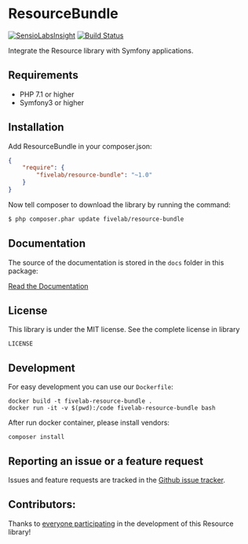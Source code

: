 ResourceBundle
===============

[![SensioLabsInsight](https://insight.sensiolabs.com/projects/b8135dc7-3a24-4641-bdba-44de86dedd8e/mini.png)](https://insight.sensiolabs.com/projects/b8135dc7-3a24-4641-bdba-44de86dedd8e)
[![Build Status](https://api.travis-ci.org/FiveLab/ResourceBundle.svg?branch=master)](https://travis-ci.org/FiveLab/ResourceBundle)

Integrate the Resource library with Symfony applications.

Requirements
------------

* PHP 7.1 or higher
* Symfony3 or higher

Installation
------------

Add ResourceBundle in your composer.json:

````json
{
    "require": {
        "fivelab/resource-bundle": "~1.0"
    }
}
````

Now tell composer to download the library by running the command:

```bash
$ php composer.phar update fivelab/resource-bundle
```

Documentation
----------

The source of the documentation is stored in the `docs` folder in this package:

[Read the Documentation](docs/index.md)

License
-------

This library is under the MIT license. See the complete license in library

```
LICENSE
```

Development
-----------

For easy development you can use our `Dockerfile`:

```shell script
docker build -t fivelab-resource-bundle .
docker run -it -v $(pwd):/code fivelab-resource-bundle bash
```

After run docker container, please install vendors:

```shell script
composer install
```

Reporting an issue or a feature request
---------------------------------------

Issues and feature requests are tracked in the [Github issue tracker](https://github.com/FiveLab/ResourceBundle/issues).

Contributors:
-------------

Thanks to [everyone participating](https://github.com/FiveLab/ResourceBundle/graphs/contributors) in the development of this Resource library!
